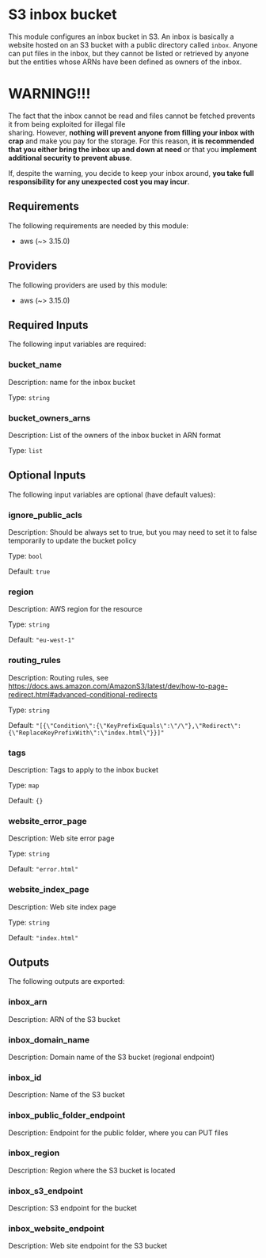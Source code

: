 # S3 inbox bucket

This module configures an inbox bucket in S3. An inbox is basically a website hosted on an S3 bucket with a public directory called `inbox`. Anyone can put files in the inbox, but they cannot be listed or retrieved by anyone but the entities whose ARNs have been defined as owners of the inbox.

# WARNING!!!

The fact that the inbox cannot be read and files cannot be fetched prevents it from being exploited for illegal file  
sharing. However, **nothing will prevent anyone from filling your inbox with crap** and make you pay for the storage. For this reason, **it is recommended that you either bring the inbox up and down at need** or that you **implement additional security to prevent abuse**.

If, despite the warning, you decide to keep your inbox around, **you take full responsibility for any unexpected cost you may incur**.

## Requirements

The following requirements are needed by this module:

- aws (~> 3.15.0)

## Providers

The following providers are used by this module:

- aws (~> 3.15.0)

## Required Inputs

The following input variables are required:

### bucket_name

Description: name for the inbox bucket

Type: `string`

### bucket_owners_arns

Description: List of the owners of the inbox bucket in ARN format

Type: `list`

## Optional Inputs

The following input variables are optional (have default values):

### ignore_public_acls

Description: Should be always set to true, but you may need to set it to false temporarily to update the bucket policy

Type: `bool`

Default: `true`

### region

Description: AWS region for the resource

Type: `string`

Default: `"eu-west-1"`

### routing_rules

Description: Routing rules, see https://docs.aws.amazon.com/AmazonS3/latest/dev/how-to-page-redirect.html#advanced-conditional-redirects

Type: `string`

Default: `"[{\"Condition\":{\"KeyPrefixEquals\":\"/\"},\"Redirect\":{\"ReplaceKeyPrefixWith\":\"index.html\"}}]"`

### tags

Description: Tags to apply to the inbox bucket

Type: `map`

Default: `{}`

### website_error_page

Description: Web site error page

Type: `string`

Default: `"error.html"`

### website_index_page

Description: Web site index page

Type: `string`

Default: `"index.html"`

## Outputs

The following outputs are exported:

### inbox_arn

Description: ARN of the S3 bucket

### inbox_domain_name

Description: Domain name of the S3 bucket (regional endpoint)

### inbox_id

Description: Name of the S3 bucket

### inbox_public_folder_endpoint

Description: Endpoint for the public folder, where you can PUT files

### inbox_region

Description: Region where the S3 bucket is located

### inbox_s3_endpoint

Description: S3 endpoint for the bucket

### inbox_website_endpoint

Description: Web site endpoint for the S3 bucket

